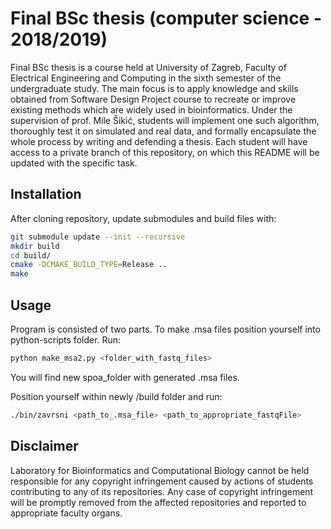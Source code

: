 # Final BSc thesis (computer science - 2018/2019)

Final BSc thesis is a course held at University of Zagreb, Faculty of Electrical Engineering and Computing in the sixth semester of the undergraduate study. The main focus is to apply knowledge and skills obtained from Software Design Project course to recreate or improve existing methods which are widely used in bioinformatics. Under the supervision of prof. Mile Šikić, students will implement one such algorithm, thoroughly test it on simulated and real data, and formally encapsulate the whole process by writing and defending a thesis. Each student will have access to a private branch of this repository, on which this README will be updated with the specific task.

## Installation

After cloning repository, update submodules and build files with:
```bash
git submodule update --init --recursive
mkdir build
cd build/
cmake -DCMAKE_BUILD_TYPE=Release ..
make
```

## Usage

Program is consisted of two parts. To make .msa files position yourself into python-scripts folder.
Run: 

```python
python make_msa2.py <folder_with_fastq_files>
```
You will find new spoa_folder with generated .msa files.

Position yourself within newly /build folder and run:

```bash
./bin/zavrsni <path_to_.msa_file> <path_to_appropriate_fastqFile>
```

## Disclaimer

Laboratory for Bioinformatics and Computational Biology cannot be held responsible for any copyright infringement caused by actions of students contributing to any of its repositories. Any case of copyright infringement will be promptly removed from the affected repositories and reported to appropriate faculty organs.

